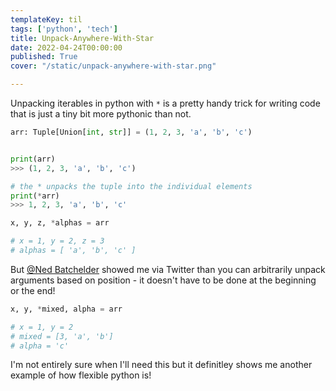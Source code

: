 ```yaml
---
templateKey: til
tags: ['python', 'tech']
title: Unpack-Anywhere-With-Star
date: 2022-04-24T00:00:00
published: True
cover: "/static/unpack-anywhere-with-star.png"

---
```



Unpacking iterables in python with `*` is a pretty handy trick for writing code that is just a tiny bit more pythonic than not.

```python
arr: Tuple[Union[int, str]] = (1, 2, 3, 'a', 'b', 'c')


print(arr)
>>> (1, 2, 3, 'a', 'b', 'c')

# the * unpacks the tuple into the individual elements
print(*arr)
>>> 1, 2, 3, 'a', 'b', 'c'

x, y, z, *alphas = arr

# x = 1, y = 2, z = 3
# alphas = [ 'a', 'b', 'c' ]

```

But [@Ned Batchelder](https://twitter.com/nedbat) showed me via Twitter than you can arbitrarily unpack arguments based on position - it doesn't have to be done at the beginning or the end!

```python
x, y, *mixed, alpha = arr

# x = 1, y = 2
# mixed = [3, 'a', 'b']
# alpha = 'c'
```

I'm not entirely sure when I'll need this but it definitley shows me another example of how flexible python is!

